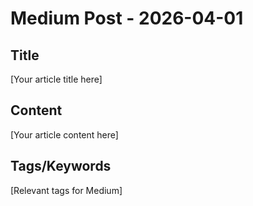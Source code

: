# Medium Post - 2026-04-01

## Title
[Your article title here]

## Content
[Your article content here]

## Tags/Keywords
[Relevant tags for Medium]
